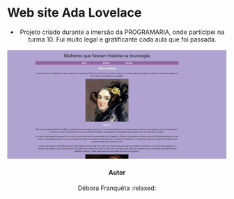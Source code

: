 <p align="center"><h1>Web site Ada Lovelace</h1>

- <p align="center">Projeto criado durante a imersão da PROGRAMARIA, onde participei na turma 10. Fui muito legal e gratificante cada aula que foi passada.</p>

<p align="center">
  <img src="img/adalovalece.JPG" alt="Website"/>

  <h4 align="center">Autor</h4>
  <p align="center">Débora Franquêta :relaxed: </p>
  

